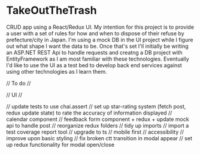 # TakeOutTheTrash
CRUD app using a React/Redux UI.
My intention for this project is to provide a user with a set of rules for how and when to dispose of their refuse by prefecture/city in Japan.
I'm using a mock DB in the UI project while I figure out what shape I want the data to be. Once that's set I'll initially be writing an ASP.NET REST Api to handle requests and creatng a DB project with EntityFramework as I am most familiar with these technologies. Eventually I'd like to use the UI as a test bed to develop back end services against using other technologies as I learn them.

// To do //

// UI //

// update tests to use chai.assert
// set up star-rating system (fetch post, redux update state) to rate the accuracy of information displayed
// calendar component
// feedback form component + redux + update mock api to handle post
// reorganize redux folders
// tidy up imports
// import a test coverage report tool
// upgrade to ts
// mobile first
// accessibility
// improve upon basic styling
// fix broken ctt transition in modal appear
// set up redux functionality for modal open/close



